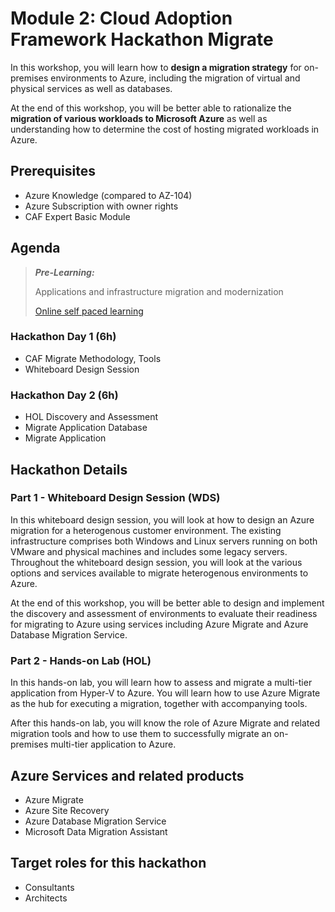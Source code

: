 # Module 2: Cloud Adoption Framework Hackathon Migrate

In this workshop, you will learn how to __design a migration strategy__ for on-premises environments to Azure, including the migration of virtual and physical services as well as databases.

At the end of this workshop, you will be better able to rationalize the __migration of various workloads to Microsoft Azure__ as well as understanding how to determine the cost of hosting migrated workloads in Azure.

## Prerequisites

- Azure Knowledge  (compared to AZ-104)
- Azure Subscription with owner rights
- CAF Expert Basic Module

## Agenda

> **_Pre-Learning:_**
>
> Applications and infrastructure migration and modernization
>
>[Online self paced learning](https://docs.microsoft.com/en-us/learn/modules/app-and-infra-migration-and-modernization/)
>

### Hackathon Day 1 (6h)

- CAF Migrate
  Methodology, Tools
- Whiteboard Design Session

### Hackathon Day 2 (6h)

- HOL
Discovery and Assessment
- Migrate Application Database
- Migrate Application

## Hackathon Details

### Part 1 - Whiteboard Design Session (WDS)

In this whiteboard design session, you will look at how to design an Azure migration for a heterogenous customer environment. The existing infrastructure comprises both Windows and Linux servers running on both VMware and physical machines and includes some legacy servers. Throughout the whiteboard design session, you will look at the various options and services available to migrate heterogenous environments to Azure.

At the end of this workshop, you will be better able to design and implement the discovery and assessment of environments to evaluate their readiness for migrating to Azure using services including Azure Migrate and Azure Database Migration Service.

### Part 2 - Hands-on Lab (HOL)

In this hands-on lab, you will learn how to assess and migrate a multi-tier application from Hyper-V to Azure. You will learn how to use Azure Migrate as the hub for executing a migration, together with accompanying tools.

After this hands-on lab, you will know the role of Azure Migrate and related migration tools and how to use them to successfully migrate an on-premises multi-tier application to Azure.

## Azure Services and related products

- Azure Migrate
- Azure Site Recovery
- Azure Database Migration Service
- Microsoft Data Migration Assistant

## Target roles for this hackathon

- Consultants
- Architects
